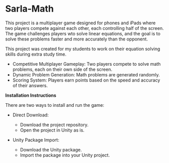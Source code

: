 # Sarla-Math

This project is a multiplayer game designed for phones and iPads where two players compete against each other, each controlling half of the screen. The game challenges players wto solve linear equations, and the goal is to solve these problems faster and more accurately than the opponent.

This project was created for my students to work on their equation solving skills during extra study time.

* Competitive Multiplayer Gameplay: Two players compete to solve math problems, each on their own side of the screen.
* Dynamic Problem Generation: Math problems are generated randomly.
* Scoring System: Players earn points based on the speed and accuracy of their answers.

**Installation Instructions**

There are two ways to install and run the game:

* Direct Download:
  * Download the project repository.
  * Open the project in Unity as is.

* Unity Package Import:
  * Download the Unity package.
  * Import the package into your Unity project.

